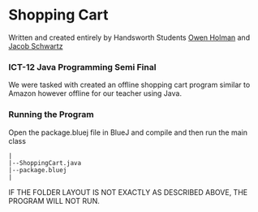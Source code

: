# Shopping Cart

Written and created entirely by Handsworth Students [Owen Holman](https://owenholman.com) and [Jacob Schwartz](https://jacob-schwartz.com)

### ICT-12 Java Programming Semi Final

We were tasked with created an offline shopping cart program similar to Amazon however offline for our teacher using Java.

### Running the Program
Open the package.bluej file in BlueJ and compile and then run the main class

```
|
|--ShoppingCart.java
|--package.bluej
|
```
IF THE FOLDER LAYOUT IS NOT EXACTLY AS DESCRIBED ABOVE, THE PROGRAM WILL NOT RUN.
